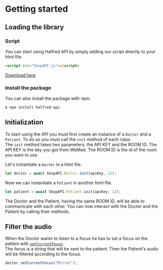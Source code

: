
# Getting started

## Loading the library

### Script 
You can start using Halfred API by simply adding our script directly to your html file.

```html
<script src="SkopAPI.js"></script>

```
[Download here]("https://ufile.io/f/s72cu")

### Install the package

You can also install the package with npm.

    $ npm install halfred-api

## Initialization

To start using the API you must first create an instance of a `Doctor` and a `Patient`. To do so you must call the `init` method of each class. <br>
The `init` method takes two parameters: the API KEY and the ROOM ID.  The API KEY is the key you got from WeMed. The ROOM ID is the id of the room you want to use.

Let's instantiate a `Doctor` in a html file.

```javascript
let doctor = await SkopAPI.Doctor.init(apiKey, 12);
```

Now we can instantiate a `Patient` in another html file.

    
```javascript
let patient = await SkopAPI.Patient.init(apiKey, 12);
```

The Doctor and the Patient, having the same ROOM ID, will be able to communicate with each other. You can now interact with the Doctor and the Patient by calling their methods.

## Filter the audio 

When the Doctor wants to listen to a focus he has to set a focus on the patient with [`setCurrentFocus`](doctor.md#setcurrentfocus). <br> The focus is a string that will be sent to the patient.
Then the Patient's audio will be filtered according to the focus.

```javascript
doctor.setCurrentFocus("Mitral");
```
